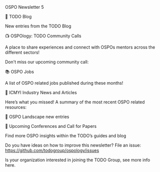 OSPO Newsletter 5

📖 TODO Blog

New entries from the TODO Blog



📺 OSPOlogy: TODO Community Calls

A place to share experiences and connect with OSPOs mentors across the different sectors!

Don't miss our upcoming community call:

📚 OSPO Jobs

A list of OSPO related jobs published during these months!



📌 ICMYI Industry News and Articles

Here’s what you missed! A summary of the most recent OSPO related resources:


📩 OSPO Landscape new entries



📎 Upcoming Conferences and Call for Papers



Find more OSPO insights within the TODO’s guides and blog

Do you have ideas on how to improve this newsletter? File an issue: https://github.com/todogroup/ospology/issues

Is your organization interested in joining the TODO Group, see more info here.
